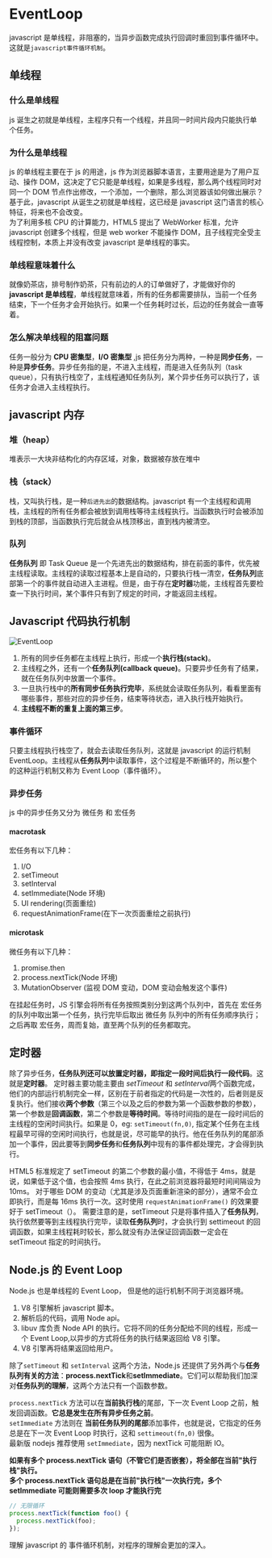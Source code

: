 # EventLoop

javascript 是单线程，非阻塞的，当异步函数完成执行回调时重回到事件循环中。这就是`javascript事件循环机制`。

## 单线程

### 什么是单线程

js 诞生之初就是单线程，主程序只有一个线程，并且同一时间片段内只能执行单个任务。

### 为什么是单线程

js 的单线程主要在于 js 的用途，js 作为浏览器脚本语言，主要用途是为了用户互动、操作 DOM，这决定了它只能是单线程，如果是多线程，那么两个线程同时对同一个 DOM 节点作出修改，一个添加，一个删除，那么浏览器该如何做出展示？ 基于此，javascript 从诞生之初就是单线程，这已经是 javascript 这门语言的核心特征，将来也不会改变。  
为了利用多核 CPU 的计算能力，HTML5 提出了 WebWorker 标准，允许 javascript 创建多个线程，但是 web worker 不能操作 DOM，且子线程完全受主线程控制，本质上并没有改变 javascript 是单线程的事实。

### 单线程意味着什么

就像奶茶店，排号制作奶茶，只有前边的人的订单做好了，才能做好你的
**javascript 是单线程**，单线程就意味着，所有的任务都需要排队，当前一个任务结束，下一个任务才会开始执行。如果一个任务耗时过长，后边的任务就会一直等着。

### 怎么解决单线程的阻塞问题

任务一般分为 **CPU 密集型**，**I/O 密集型** ,js 把任务分为两种，一种是**同步任务**，一种是**异步任务**。异步任务指的是，不进入主线程，而是进入任务队列（task queue），只有执行栈空了，主线程通知任务队列，某个异步任务可以执行了，该任务才会进入主线程执行。

## javascript 内存

### 堆（heap）

堆表示一大块非结构化的内存区域，对象，数据被存放在堆中

### 栈（stack）

栈，又叫执行栈，是一种`后进先出`的数据结构。javascript 有一个主线程和调用栈，主线程的所有任务都会被放到调用栈等待主线程执行。当函数执行时会被添加到栈的顶部，当函数执行完后就会从栈顶移出，直到栈内被清空。

### 队列

**任务队列** 即 Task Queue 是一个先进先出的数据结构，排在前面的事件，优先被主线程读取。主线程的读取过程基本上是自动的，只要执行栈一清空，**任务队列**底部第一个的事件就自动进入主进程。但是，由于存在**定时器**功能，主线程首先要检查一下执行时间，某个事件只有到了规定的时间，才能返回主线程。

## Javascript 代码执行机制

![EventLoop](/js/eventloop/eventloop.jpg)

1. 所有的同步任务都在主线程上执行，形成一个**执行栈(stack)**。
2. 主线程之外，还有一个**任务队列(callback queue)**。只要异步任务有了结果，就在任务队列中放置一个事件。
3. 一旦执行栈中的**所有同步任务执行完毕**，系统就会读取任务队列，看看里面有哪些事件，那些对应的异步任务，结束等待状态，进入执行栈开始执行。
4. **主线程不断的重复上面的第三步**。

### 事件循环

只要主线程执行栈空了，就会去读取任务队列，这就是 javascript 的运行机制 EventLoop。主线程从**任务队列**中读取事件，这个过程是不断循环的，所以整个的这种运行机制又称为 Event Loop（事件循环）。

### 异步任务

js 中的异步任务又分为 微任务 和 宏任务

#### macrotask

宏任务有以下几种：

1. I/O
2. setTimeout
3. setInterval
4. setImmediate(Node 环境)
5. UI rendering(页面重绘)
6. requestAnimationFrame(在下一次页面重绘之前执行)

#### microtask

微任务有以下几种：

1. promise.then
2. process.nextTick(Node 环境)
3. MutationObserver (监视 DOM 变动，DOM 变动会触发这个事件)

在挂起任务时，JS 引擎会将所有任务按照类别分到这两个队列中，首先在 宏任务 的队列中取出第一个任务，执行完毕后取出 微任务 队列中的所有任务顺序执行；之后再取 宏任务，周而复始，直至两个队列的任务都取完。

## 定时器

除了异步任务，**任务队列还可以放置定时器，即指定一段时间后执行一段代码**。这就是**定时器**。
定时器主要功能主要由 _setTimeout_ 和 *setInterval*两个函数完成，他们的内部运行机制完全一样，区别在于前者指定的代码是一次性的，后者则是反复执行。他们接收**两个参数**（第三个以及之后的参数为第一个函数参数的参数），第一个参数是**回调函数**，第二个参数是**等待时间**。等待时间指的是在一段时间后的主线程的空闲时间执行。如果是 0，eg: `setTimeout(fn,0)`, 指定某个任务在主线程最早可得的空闲时间执行，也就是说，尽可能早的执行。他在任务队列的尾部添加一个事件，因此要等到**同步任务**和**任务队列**中现有的事件都处理完，才会得到执行。

HTML5 标准规定了 setTimeout 的第二个参数的最小值，不得低于 4ms，就是说，如果低于这个值，也会按照 4ms 执行，在此之前浏览器将最短时间间隔设为 10ms。 对于哪些 DOM 的变动（尤其是涉及页面重新渲染的部分），通常不会立即执行，而是每 16ms 执行一次。这时使用 `requestAnimationFrame()` 的效果要好于 setTimeout（）。 需要注意的是，setTimeout 只是将事件插入了**任务队列**，执行依然要等到主线程执行完毕，读取**任务队列**时，才会执行到 settimeout 的回调函数，如果主线程耗时较长，那么就没有办法保证回调函数一定会在 setTimeout 指定的时间执行。

## Node.js 的 Event Loop

Node.js 也是单线程的 Event Loop， 但是他的运行机制不同于浏览器环境。

1. V8 引擎解析 javascript 脚本。
2. 解析后的代码，调用 Node api。
3. libuv 库负责 Node API 的执行。它将不同的任务分配给不同的线程，形成一个 Event Loop,以异步的方式将任务的执行结果返回给 V8 引擎。
4. V8 引擎再将结果返回给用户。

除了`setTimeout` 和 `setInterval` 这两个方法，Node.js 还提供了另外两个与**任务队列有关的方法**：**process.nextTick**和**setImmediate**。它们可以帮助我们加深对**任务队列的理解**，这两个方法只有一个函数参数。

`process.nextTick` 方法可以在**当前执行栈**的尾部，下一次 Event Loop 之前，触发回调函数。**它总是发生在所有异步任务之前**。  
`setImmediate` 方法则在 **当前任务队列的尾部**添加事件，也就是说，它指定的任务总是在下一次 Event Loop 时执行，这和 `settimeout(fn,0)` 很像。  
最新版 nodejs 推荐使用 `setImmediate`，因为 nextTick 可能阻断 IO。

**如果有多个 process.nextTick 语句（不管它们是否嵌套），将全部在当前"执行栈"执行。**  
**多个 process.nextTick 语句总是在当前"执行栈"一次执行完，多个 setImmediate 可能则需要多次 loop 才能执行完**

```js
// 无限循环
process.nextTick(function foo() {
  process.nextTick(foo);
});
```

理解 javascript 的 事件循环机制，对程序的理解会更加的深入。
